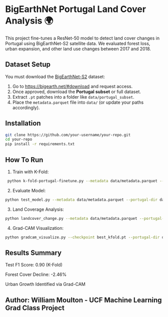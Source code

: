 # BigEarthNet Portugal Land Cover Analysis 🌍

This project fine-tunes a ResNet-50 model to detect land cover changes in Portugal using BigEarthNet-S2 satellite data. We evaluated forest loss, urban expansion, and other land use changes between 2017 and 2018.
##  Dataset Setup

You must download the [BigEarthNet-S2](https://bigearth.net/#download) dataset:

1. Go to https://bigearth.net/#download and request access.
2. Once approved, download the **Portugal subset** or full dataset.
3. Extract `.pt` patches into a folder like `data/portugal_subset`.
4. Place the `metadata.parquet` file into `data/` (or update your paths accordingly).

##  Installation

```bash
git clone https://github.com/your-username/your-repo.git
cd your-repo
pip install -r requirements.txt

```
## How To Run
1. Train with K-Fold:
```bash
 python k-fold-portugal-finetune.py --metadata data/metadata.parquet --portugal-dir data/portugal_subset --folds 5 --ft-epochs 20 --checkpoint best_kfold.pt
 ```
2. Evaluate Model:
```bash
python test_model.py --metadata data/metadata.parquet --portugal-dir data/portugal_subset --ft-ckpt best_kfold.pt
```
3. Land Coverage Analysis:
```bash
python landcover_change.py --metadata data/metadata.parquet --portugal-dir data/portugal_subset --checkpoint best_kfold.pt --year-a 2017 --year-b 2018 --categories "Broad-leaved forest" "Urban fabric"
```
4. Grad-CAM Visualization:
```bash
python gradcam_visualize.py --checkpoint best_kfold.pt --portugal-dir data/portugal_subset --metadata data/metadata.parquet
```
## Results Summary
Test F1 Score: 0.90 (K-Fold)

Forest Cover Decline: -2.46%

Urban Growth Identified via Grad-CAM

## Author: William Moulton - UCF Machine Learning Grad Class Project

